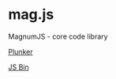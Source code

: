 mag.js
======

MagnumJS - core code library

<a href="http://plnkr.co/edit/zNI2IPbnd1P9omp9LcP6?p=preview">Plunker</a>

<a class="jsbin-embed" href="http://jsbin.com/esovum/1/embed?live">JS Bin</a><script src="http://static.jsbin.com/js/embed.js"></script>
